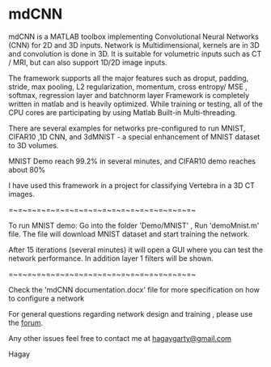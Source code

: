 # mdCNN
mdCNN is a MATLAB toolbox implementing Convolutional Neural Networks (CNN) for 2D and 3D inputs. 
Network is Multidimensional, kernels are in 3D and convolution is done in 3D. It is suitable for volumetric inputs such as CT / MRI, but can also support 1D/2D image inputs.

The framework supports all the major features such as droput, padding, stride, max pooling, L2 regularization, momentum, cross entropy/ MSE , softmax, regression layer and batchnorm layer
Framework is completely written in matlab and is heavily optimized. While training or testing, all of the CPU cores are participating by using Matlab Built-in Multi-threading.

There are several examples for networks pre-configured to run MNIST, CIFAR10 ,1D CNN, and 3dMNIST - a special enhancement of MNIST dataset to 3D volumes.

MNIST Demo reach 99.2% in several minutes, and CIFAR10 demo reaches about 80%

I have used this framework in a project for classifying Vertebra in a 3D CT images. 

=~=~=~=~=~=~=~=~=~=~=~=~=~=~=~=~=~=~=~=~

To run MNIST demo:
Go into the folder 'Demo/MNIST' , Run 'demoMnist.m' file.
The file will download MNIST dataset and start training the network.

After 15 iterations (several minutes) it will open a GUI where you can test the network performance. 
In addition layer 1 filters will be shown.

=~=~=~=~=~=~=~=~=~=~=~=~=~=~=~=~=~=~=~=~

Check the 'mdCNN documentation.docx' file for more specification on how to configure a network

For general questions regarding network design and training , please use the [forum](https://groups.google.com/forum/#!forum/mdcnn-multidimensional-cnn-library-in-matlab).

Any other issues feel free to contact me at hagaygarty@gmail.com 

Hagay



